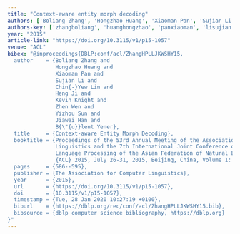 ```yaml
---
title: "Context-aware entity morph decoding"
authors: ['Boliang Zhang', 'Hongzhao Huang', 'Xiaoman Pan', 'Sujian Li', 'Chin-Yew Lin', 'Heng Ji', 'Kevin Knight', 'Zhen Wen', 'Yizhou Sun', 'Jiawei Han 0001', 'Bülent Yener']
authors-key: ['zhangboliang', 'huanghongzhao', 'panxiaoman', 'lisujian', 'linchinyew', 'jiheng', 'knightkevin', 'wenzhen', 'sunyizhou', 'hanjiawei', 'yenerbülent']
year: "2015"
article-link: "https://doi.org/10.3115/v1/p15-1057"
venue: "ACL"
bibex: "@inproceedings{DBLP:conf/acl/ZhangHPLLJKWSHY15,
  author    = {Boliang Zhang and
               Hongzhao Huang and
               Xiaoman Pan and
               Sujian Li and
               Chin{-}Yew Lin and
               Heng Ji and
               Kevin Knight and
               Zhen Wen and
               Yizhou Sun and
               Jiawei Han and
               B{\"{u}}lent Yener},
  title     = {Context-aware Entity Morph Decoding},
  booktitle = {Proceedings of the 53rd Annual Meeting of the Association for Computational
               Linguistics and the 7th International Joint Conference on Natural
               Language Processing of the Asian Federation of Natural Language Processing,
               {ACL} 2015, July 26-31, 2015, Beijing, China, Volume 1: Long Papers},
  pages     = {586--595},
  publisher = {The Association for Computer Linguistics},
  year      = {2015},
  url       = {https://doi.org/10.3115/v1/p15-1057},
  doi       = {10.3115/v1/p15-1057},
  timestamp = {Tue, 28 Jan 2020 10:27:19 +0100},
  biburl    = {https://dblp.org/rec/conf/acl/ZhangHPLLJKWSHY15.bib},
  bibsource = {dblp computer science bibliography, https://dblp.org}
}"
---
```

